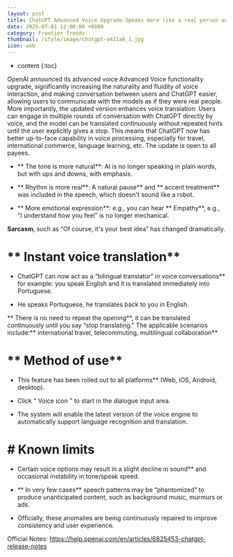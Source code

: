 ```yaml
---
layout: post
title: ChatGPT Advanced Voice Upgrade-Speaks more like a real person and also conducts two-way automatic translations
date: 2025-07-01 12:00:00 +0800
category: Frontier Trends
thumbnail: /style/image/chatgpt-a421a6_1.jpg
icon: web
---
```

* content
{:toc}

OpenAI announced its advanced voice Advanced Voice functionality upgrade, significantly increasing the naturality and fluidity of voice interaction, and making conversation between users and ChatGPT easier, allowing users to communicate with the models as if they were real people. More importantly, the updated version enhances voice translation. Users can engage in multiple rounds of conversation with ChatGPT directly by voice, and the model can be translated continuously without repeated hints until the user explicitly gives a stop. This means that ChatGPT now has better up-to-face capability in voice processing, especially for travel, international commerce, language learning, etc. The update is open to all payees.

- ** The tone is more natural**: AI is no longer speaking in plain words, but with ups and downs, with emphasis.

- ** Rhythm is more real**: A natural pause** and ** accent treatment** was included in the speech, which doesn't sound like a robot.

- ** More emotional expression**: e.g., you can hear ** Empathy**, e.g., "I understand how you feel" is no longer mechanical.

**Sarcasm**, such as “Of course, it's your best idea” has changed dramatically.

# ** Instant voice translation**

- ChatGPT can now act as a “bilingual translator” in voice conversations** for example: you speak English and it is translated immediately into Portuguese.

- He speaks Portuguese, he translates back to you in English.

** There is no need to repeat the opening**, it can be translated continuously until you say “stop translating.” The applicable scenarios include:** international travel, telecommuting, multilingual collaboration**

# ** Method of use**

- This feature has been rolled out to all platforms** (Web, iOS, Android, desktop).

- Click " Voice icon " to start in the dialogue input area.

- The system will enable the latest version of the voice engine to automatically support language recognition and translation.

# # Known limits

- Certain voice options may result in a slight decline in sound** and occasional instability in tone/speak speed.

- ** In very few cases** speech patterns may be “phantomized” to produce unanticipated content, such as background music, murmurs or ads.

- Officially, these anomalies are being continuously repaired to improve consistency and user experience.

Official Notes: https://help.openai.com/en/articles/6825453-chatgpt-release-notes
